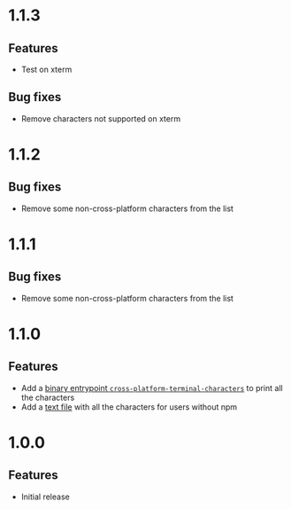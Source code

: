# 1.1.3

## Features

- Test on xterm

## Bug fixes

- Remove characters not supported on xterm

# 1.1.2

## Bug fixes

- Remove some non-cross-platform characters from the list

# 1.1.1

## Bug fixes

- Remove some non-cross-platform characters from the list

# 1.1.0

## Features

- Add a
  [binary entrypoint `cross-platform-terminal-characters`](https://github.com/ehmicky/cross-platform-terminal-characters/blob/main/README.md#cli)
  to print all the characters
- Add a
  [text file](https://github.com/ehmicky/cross-platform-terminal-characters/blob/main/characters.txt)
  with all the characters for users without npm

# 1.0.0

## Features

- Initial release
